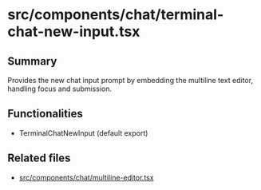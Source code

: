 # src/components/chat/terminal-chat-new-input.tsx

## Summary
Provides the new chat input prompt by embedding the multiline text editor, handling focus and submission.

## Functionalities
- TerminalChatNewInput (default export)

## Related files
- [src/components/chat/multiline-editor.tsx](multiline-editor.tsx.md)